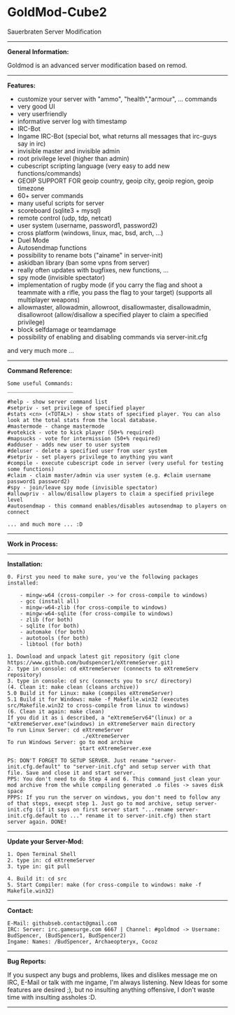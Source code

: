 # GoldMod-Cube2
Sauerbraten Server Modification


-------------------------------------------------------------------------------------------------------------

**General Information:**

Goldmod is an advanced server modification based on remod.

-------------------------------------------------------------------------------------------------------------

**Features:**

- customize your server with "ammo", "health","armour", ... commands
- very good UI
- very userfriendly
- informative server log with timestamp
- IRC-Bot
- Ingame IRC-Bot (special bot, what returns all messages that irc-guys say in irc)
- invisible master and invisible admin
- root privilege level (higher than admin)
- cubescript scripting language (very easy to add new functions/commands)
- GEOIP SUPPORT FOR geoip country, geoip city, geoip region, geoip timezone
- 60+ server commands
- many useful scripts for server 
- scoreboard (sqlite3 + mysql)
- remote control (udp, tdp, netcat)
- user system (username, password1, password2)
- cross platform (windows, linux, mac, bsd, arch, ...) 
- Duel Mode 
- Autosendmap functions
- possibility to rename bots ("ainame" in server-init)
- askidban library (ban some vpns from server)
- really often updates with bugfixes, new functions, ...
- spy mode (invisible spectator)
- implementation of rugby mode (if you carry the flag and shoot a teammate with a rifle, you pass the flag to your target) (supports all multiplayer weapons)
- allowmaster, allowadmin, allowroot, disallowmaster, disallowadmin, disallowroot (allow/disallow a specified player to claim a specified privilege)
- block selfdamage or teamdamage
- possibility of enabling and disabling commands via server-init.cfg

and very much more ...

-------------------------------------------------------------------------------------------------------------

**Command Reference:**

    Some useful Commands:
    _____________________

    #help - show server command list
    #setpriv - set privilege of specified player
    #stats <cn> (<TOTAL>) - show stats of specified player. You can also look at the total stats from the local database.
    #mastermode - change mastermode
    #votekick - vote to kick player (50+% required)
    #mapsucks - vote for intermission (50+% required)
    #adduser - adds new user to user system
    #deluser - delete a specified user from user system
    #setpriv - set players privilege to anything you want
    #compile - execute cubescript code in server (very useful for testing some functions)
    #claim - claim master/admin via user system (e.g. #claim username password1 password2)
    #spy - join/leave spy mode (invisible spectator)
    #allowpriv - allow/disallow players to claim a specified privilege level
    #autosendmap - this command enables/disables autosendmap to players on connect
    
    ... and much more ... :D

-------------------------------------------------------------------------------------------------------------

**Work in Process:**

    

-------------------------------------------------------------------------------------------------------------

**Installation:**

    0. First you need to make sure, you've the following packages installed:
    
        - mingw-w64 (cross-compiler -> for cross-compile to windows)
        - gcc (install all)
        - mingw-w64-zlib (for cross-compile to windows)
        - mingw-w64-sqlite (for cross-compile to windows)
        - zlib (for both)
        - sqlite (for both)
        - automake (for both)
        - autotools (for both)
        - libtool (for both)
        
    1. Download and unpack latest git repository (git clone https://www.github.com/budspencer1/eXtremeServer.git)
    2. type in console: cd eXtremeServer (connects to eXtremeServ repository)
    3. type in console: cd src (connects you to src/ directory)
    (4. Clean it: make clean (cleans archive))
    5.0 Build it for Linux: make (compiles eXtremeServer)
    5.1 Build it for Windows: make -f Makefile.win32 (executes src/Makefile.win32 to cross-compile from linux to windows)
    (6. Clean it again: make clean)
    If you did it as i described, a "eXtremeServ64"(linux) or a "eXtremeServer.exe"(windows) in eXtremeServer main directory
    To run Linux Server: cd eXtremeServer 
                            ./eXtremeServer
    To run Windows Server: go to mod archive
                           start eXtremeServer.exe
  
    PS: DON'T FORGET TO SETUP SERVER. Just rename "server-init.cfg.default" to "server-init.cfg" and setup server with that file. Save and close it and start server.
    PPS: You don't need to do Step 4 and 6. This command just clean your mod archive from the while compiling generated .o files -> saves disk space
    PPPS: If you run the server on windows, you don't need to follow any of that steps, execpt step 1. Just go to mod archive, setup server-init.cfg (if it says on first server start "...rename server-init.cfg.default to ..." rename it to server-init.cfg) then start server again. DONE!

-------------------------------------------------------------------------------------------------------------

**Update your Server-Mod:**

    1. Open Terminal Shell
    2. type in: cd eXtremeServer
    3. type in: git pull
    
    4. Build it: cd src
    5. Start Compiler: make (for cross-compile to windows: make -f Makefile.win32)
    
------------------------------------------------------------------------------------------------------------- 

**Contact:**

    E-Mail: githubseb.contact@gmail.com
    IRC: Server: irc.gamesurge.com 6667 | Channel: #goldmod -> Username: BudSpencer, (BudSpencer1, BudSpencer2)
    Ingame: Names: /BudSpencer, Archaeopteryx, Cocoz

-------------------------------------------------------------------------------------------------------------

**Bug Reports:**

If you suspect any bugs and problems, likes and dislikes message me on IRC, E-Mail or talk with me ingame, I'm always listening. New Ideas for some features are desired ;), but no insulting anything offensive, I don't waste time with insulting assholes :D. 

-------------------------------------------------------------------------------------------------------------
